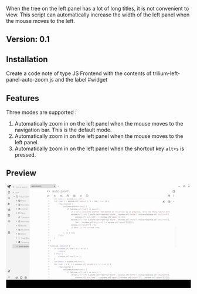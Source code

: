 When the tree on the left panel has a lot of long titles, it is not convenient to view. 
This script can automatically increase the width of the left panel when the mouse moves to the left.
## Version: 0.1
## Installation
Create a code note of type JS Frontend with the contents of trilium-left-panel-auto-zoom.js and the label #widget
## Features
 Three modes are supported :
 1. Automatically zoom in on the left panel when the mouse moves to the navigation bar. This is the default mode.
 2. Automatically zoom in on the left panel when the mouse moves to the left panel.
 3. Automatically zoom in on the left panel when the shortcut key `alt+s` is pressed. 
## Preview
![](./preview.gif)